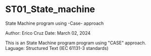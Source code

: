 # ST01_State_machine
State Machine program using -Case- approach

Author: Erico Cruz
Date: March 02, 2024

This is an State Machine program program using "CASE" approach.
Laguage: Structured Text (IEC 61131-3 standards)
